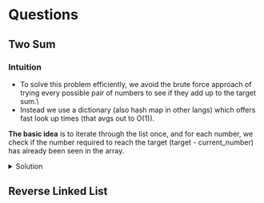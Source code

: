 # Questions 



## Two Sum 

### Intuition

- To solve this problem efficiently, we avoid the brute force approach of trying every possible pair of numbers to see if they add up to the target sum.\
- Instead we use a dictionary (also hash map in other langs) which offers fast look up times (that avgs out to O(1)).

**The basic idea** is to iterate through the list once, and for each number, we check if the number required to reach the target (target - current_number) has already been seen in the array.

<details><summary>Solution</summary>


### Solution Approach

- Initialize an empty hash table (dictionary in Python dialect), we'll call it m.

- Iterate over the nums array, enumerating both the value x and its index i. Enumeration provides a convenient way of getting both the value and the index without additional overhead.

- For every value x, calculate its complement y by subtracting x from target (y = target - x).

- Check if y is present as a key in the hash table. 
  - If it is found, it means we had already seen the necessary pair earlier in the array. We then retrieve m[y], which is the index of y we had stored, and return a list containing the indices of y and x ([m[y], i]). This satisfies the requirement as their sum is equal to the target.

  - If y is not in the hash table, add the current value x along with its index i to the hash table (m[x] = i). This stores x for future reference if we later come across its complement y.

### Code 

```python 
mydict = {}  # {key: index}
    for i in range(0, len(nums)):
        if (target-nums[i]) in mydict:
            return [i, mydict[target-nums[i]]]
        
        mydict[nums[i]] = i
```
</details>


## Reverse Linked List

